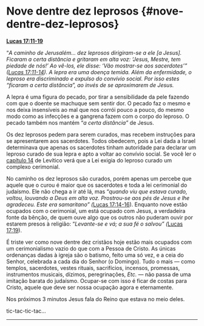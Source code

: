 # Nove dentre dez leprosos {#nove-dentre-dez-leprosos}

[**Lucas 17:11-19**](http://bibliaonline.com.br/acf/lc/17/11-19)

“_A caminho de Jerusalém... dez leprosos dirigiram-se a ele [a Jesus]. Ficaram a certa distância e gritaram em alta voz: ‘Jesus, Mestre, tem piedade de nós!’ Ao vê-los, ele disse: ‘Vão mostrar-se aos sacerdotes’” (_[_Lucas 17:11-14_](http://bibliaonline.com.br/acf/lc/17/11-14)_). A lepra era uma doença temida. Além da enfermidade, o leproso era discriminado e expulso do convívio social. Por isso estes “ficaram a certa distância”, ao invés de se aproximarem de Jesus._

A lepra é uma figura do pecado, por tirar a sensibilidade da pele fazendo com que o doente se machuque sem sentir dor. O pecado faz o mesmo e nos deixa insensíveis ao mal que nos corrói pouco a pouco, do mesmo modo como as infecções e a gangrena fazem com o corpo do leproso. O pecado também nos mantém “_a certa distância”_ de Jesus.

Os dez leprosos pedem para serem curados, mas recebem instruções para se apresentarem aos sacerdotes. Todos obedecem, pois a Lei dada a Israel determinava que apenas os sacerdotes tinham autoridade para declarar um leproso curado de sua lepra e apto a voltar ao convívio social. Se você ler o [capítulo 14](http://bibliaonline.com.br/acf/lv/14) de Levítico verá que a Lei exigia do leproso curado um complexo cerimonial.

No caminho os dez leprosos são curados, porém apenas um percebe que aquele que o curou é maior que os sacerdotes e toda a lei cerimonial do judaísmo. Ele não chega a ir até lá, mas “_quando viu que estava curado, voltou, louvando a Deus em alta voz. Prostrou-se aos pés de Jesus e lhe_ _agradeceu. Este era samaritano” (_[Lucas 17:14-16](http://bibliaonline.com.br/acf/lc/17/14-16)). Enquanto nove estão ocupados com o cerimonial, um está ocupado com Jesus, a verdadeira fonte da bênção, de quem ouve algo que os outros não puderam ouvir por estarem presos à religião: “_Levante-se e vá; a sua fé o salvou” (_[Lucas 17:19](http://bibliaonline.com.br/acf/lc/17/19)).

É triste ver como nove dentre dez cristãos hoje estão mais ocupados com um cerimonialismo vazio do que com a Pessoa de Cristo. As únicas ordenanças dadas à igreja são o batismo, feito uma só vez, e a ceia do Senhor, celebrada a cada dia do Senhor (o Domingo). Tudo o mais — como templos, sacerdotes, vestes rituais, sacrifícios, incensos, promessas, instrumentos musicais, dízimos, peregrinações, _Etc._ — não passa de uma imitação barata do judaísmo. Ocupar-se com isso é ficar de costas para Cristo, aquele que deve ser nossa ocupação agora e eternamente.

Nos próximos 3 minutos Jesus fala do Reino que estava no meio deles.

tic-tac-tic-tac...

*****